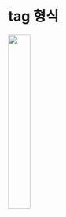 # tag 형식

<img src="https://i.pinimg.com/originals/d0/04/28/d00428efa0bf27b9edd37eac32dfd2c1.png"  width='30%' height='30%'>
